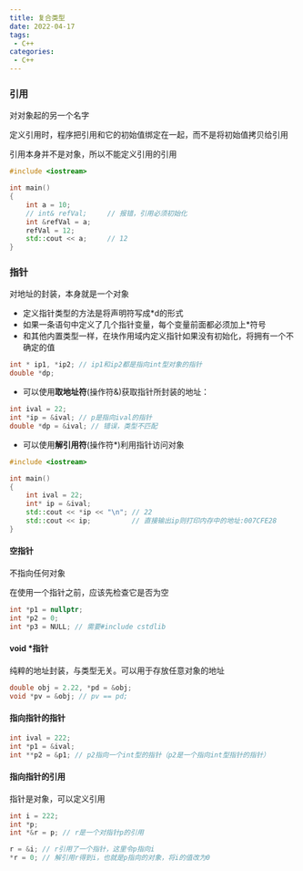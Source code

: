 ```yaml
---
title: 复合类型
date: 2022-04-17
tags:
 - C++
categories:
 - C++
---
```



### 引用

对对象起的另一个名字

定义引用时，程序把引用和它的初始值绑定在一起，而不是将初始值拷贝给引用

引用本身并不是对象，所以不能定义引用的引用

```cpp
#include <iostream>

int main()
{
    int a = 10;
    // int& refVal;     // 报错，引用必须初始化
    int &refVal = a; 
    refVal = 12;
    std::cout << a;     // 12
}
```

### 指针

对地址的封装，本身就是一个对象

* 定义指针类型的方法是将声明符写成*d的形式
* 如果一条语句中定义了几个指针变量，每个变量前面都必须加上*符号
* 和其他内置类型一样，在块作用域内定义指针如果没有初始化，将拥有一个不确定的值

```cpp
int * ip1, *ip2; // ip1和ip2都是指向int型对象的指针
double *dp;
```

* 可以使用**取地址符**(操作符&)获取指针所封装的地址：

```cpp
int ival = 22;
int *ip = &ival; // p是指向ival的指针
double *dp = &ival; // 错误，类型不匹配
```

* 可以使用**解引用符**(操作符*)利用指针访问对象

```cpp
#include <iostream>

int main()
{
	int ival = 22;
	int* ip = &ival;
	std::cout << *ip << "\n"; // 22
	std::cout << ip;		  // 直接输出ip则打印内存中的地址:007CFE28
}
```

#### 空指针

不指向任何对象

在使用一个指针之前，应该先检查它是否为空

```cpp
int *p1 = nullptr;
int *p2 = 0;
int *p3 = NULL; // 需要#include cstdlib
```

#### void *指针

纯粹的地址封装，与类型无关。可以用于存放任意对象的地址

```cpp
double obj = 2.22, *pd = &obj;
void *pv = &obj; // pv == pd;
```

#### 指向指针的指针

```cpp
int ival = 222;
int *p1 = &ival;
int **p2 = &p1; // p2指向一个int型的指针（p2是一个指向int型指针的指针）
```

#### 指向指针的引用

指针是对象，可以定义引用

```cpp
int i = 222;
int *p;
int *&r = p; // r是一个对指针p的引用

r = &i; // r引用了一个指针，这里令p指向i
*r = 0; // 解引用r得到i，也就是p指向的对象，将i的值改为0
```



